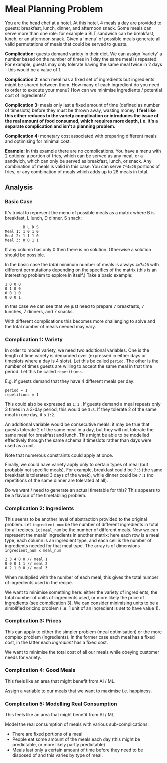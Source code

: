 # Meal Planning Problem

You are the head chef at a hotel. At this hotel, 4 meals a day are provided to guests: breakfast, lunch, dinner, and afternoon snack. Some meals can serve more than one role: for example a BLT sandwich can be breakfast, lunch, or an afternoon snack. Given a 'menu' of possible meals generate all valid permutations of meals that could be served to guests.

**Complication:** guests demand variety in their diet. We can assign 'variety' a number based on the number of times in 1 day the same meal is repeated. For example, guests may only tolerate having the same meal twice in 2 days - this would be a value of 1.

**Complication 2:** each meal has a fixed set of ingredients but ingredients might be shared between them. How many of each ingredient do you need to order to execute your menu? How can we minimise ingredients / potential cost of ingredients?

**Complication 3:** meals only last a fixed amount of time (defined as number of timeslots) before they must be thrown away, wasting money. **I feel like this either reduces to the variety complication or introduces the issue of the real amount of food consumed, which requires more depth, i.e. it's a separate complication and isn't a planning problem.**

**Complication 4:** monetary cost associated with preparing different meals and optimising for minimal cost.

**Example:**
In this example there are no complications.
You have a menu with 2 options: a portion of fries, which can be served as any meal, or a sandwich, which can only be served as breakfast, lunch, or snack.
Any combination of meals is valid in this case. You can serve `7*4=28` portions of fries, or any combination of meals which adds up to 28 meals in total.

## Analysis

### Basic Case

It's trivial to represent the menu of possible meals as a matrix where B is breakfast, L lunch, D dinner, S snack:

```
        B L D S
Meal 1: 1 0 1 0
Meal 2: 1 1 1 0
Meal 3: 0 0 1 1
```

If any column has only 0 then there is no solution. Otherwise a solution should be possible.

In the basic case the *total* minimum number of meals is always `4x7=28` with different permutations depending on the specifics of the matrix (this is an interesting problem to explore in itself.) Take a basic example:

```
1 0 0 0
0 1 0 0
0 0 1 0
0 0 0 1
```

In this case we can see that we just need to prepare 7 breakfasts, 7 lunches, 7 dinners, and 7 snacks.

With different complications this becomes more challenging to solve and the total number of meals needed may vary.

### Complication 1: Variety

In order to model variety, we need two additional variables. One is the length of time variety is demanded over (expressed in either days or timeslots where a day is 4 slots). Let this be called `period`. The other is the number of times guests are willing to accept the same meal in that time period. Let this be called `repetitions`.

E.g. if guests demand that they have 4 different meals per day:
```
period = 1
repetitions = 1
```
This could also be expressed as `1:1` .
If guests demand a meal repeats only 3 times in a 3-day period, this would be `3:3`.
If they tolerate 2 of the same meal in one day, it's `1:2`.

An additional variable would be consecutive meals: it may be true that guests tolerate 2 of the same meal in a day, but they will not tolerate the same meal for breakfast and lunch. This might be able to be modelled effectively through the same schema if timeslots rather than days were used as a unit.

Note that numerous constraints could apply at once.

Finally, we could have variety apply only to certain types of meal (but probably not specific meals). For example, breakfast could be `7:3` (the same breakfast is tolerated 3 days of the week), while dinner could be `7:1` (no repetitions of the same dinner are tolerated at all).

Do we want / need to generate an actual timetable for this? This appears to be a flavour of the timetabling problem.

### Complication 2: Ingredients

This seems to be another level of abstraction provided to the original problem.
Let `ingredient_num` be the number of different ingredients in total for all recipes.
Let `meal_num` be the number of different meals.
Now we can represent the meals' ingredients in another matrix: here each row is a meal type, each column is an ingredient type, and each cell is the number of ingredients needed for that meal type. The array is of dimensions `ingredient_num x meal_num`

```
2 3 4 0 0 // meal 1
0 0 0 1 1 // meal 2
0 2 1 0 0 // meal 3
```

When multiplied with the number of each meal, this gives the total number of ingredients used in the recipe.

We want to minimise something here: either the variety of ingredients, the total number of units of ingredients used, or more likely the price of ingredients (see complication 3). We can consider minimising units to be a simplified pricing problem (i.e. 1 unit of an ingredient is set to have value 1).

### Complication 3: Prices

This can apply to either the simpler problem (meal optimisation) or the more complex problem (ingredients). In the former case each meal has a fixed cost, in the latter each *ingredient* has a fixed cost.

We want to minimise the total cost of all our meals while obeying customer needs for variety.

### Complication 4: Good Meals

This feels like an area that might benefit from AI / ML.

Assign a variable to our meals that we want to maximise i.e. happiness.

### Complication 5: Modelling Real Consumption

This feels like an area that might benefit from AI / ML.

Model the real consumption of meals with various sub-complications:
* There are fixed portions of a meal
* People eat some amount of the meals each day (this might be predictable, or more likely partly predictable)
* Meals last only a certain amount of time before they need to be disposed of and this varies by type of meal.